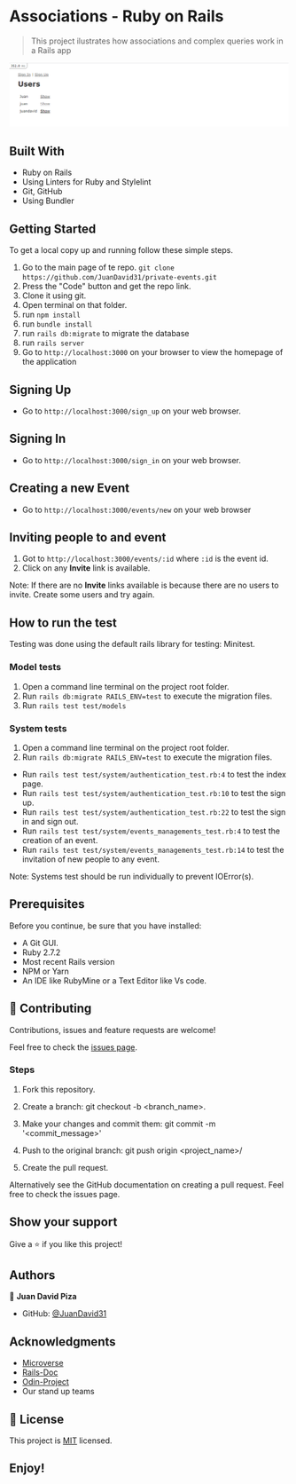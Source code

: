 # Associations - Ruby on Rails

> This project ilustrates how associations and complex queries work in a Rails app

![screenshot](./screenshot.png)

## Built With

- Ruby on Rails
- Using Linters for Ruby and Stylelint
- Git, GitHub
- Using Bundler

## Getting Started

To get a local copy up and running follow these simple steps.

1. Go to the main page of te repo. `git clone https://github.com/JuanDavid31/private-events.git`
2. Press the "Code" button and get the repo link.
3. Clone it using git.
4. Open terminal on that folder.
5. run `npm install`
6. run `bundle install`
7. run `rails db:migrate` to migrate the database 
8. run `rails server`
9. Go to `http://localhost:3000` on your browser to view the homepage of the application 

## Signing Up

- Go to `http://localhost:3000/sign_up` on your web browser.

## Signing In

- Go to `http://localhost:3000/sign_in` on your web browser.

## Creating a new Event

- Go to `http://localhost:3000/events/new` on your web browser

## Inviting people to and event

1. Got to `http://localhost:3000/events/:id` where `:id` is the event id.
2. Click on any **Invite** link is available.

Note: If there are no **Invite** links available is because there are no users to invite.
Create some users and try again. 

## How to run the test

Testing was done using the default rails library for testing: Minitest.

### Model tests

1. Open a command line terminal on the project root folder.
2. Run `rails db:migrate RAILS_ENV=test` to execute the migration files. 
3. Run `rails test test/models`

### System tests

1. Open a command line terminal on the project root folder.
2. Run `rails db:migrate RAILS_ENV=test` to execute the migration files.
- Run `rails test test/system/authentication_test.rb:4` to test the index page.
- Run `rails test test/system/authentication_test.rb:10` to test the sign up.
- Run `rails test test/system/authentication_test.rb:22` to test the sign in and sign out.
- Run `rails test test/system/events_managements_test.rb:4` to test the creation of an event. 
- Run `rails test test/system/events_managements_test.rb:14` to test the invitation of new people to any event.

Note: Systems test should be run individually to prevent IOError(s).

## Prerequisites

Before you continue, be sure that you have installed:

- A Git GUI.
- Ruby 2.7.2
- Most recent Rails version 
- NPM or Yarn
- An IDE like RubyMine or a Text Editor like Vs code.

## 🤝 Contributing

Contributions, issues and feature requests are welcome!

Feel free to check the [issues page](https://github.com/JuanDavid31/re-former/issues).

### Steps

1. Fork this repository.

2. Create a branch: git checkout -b <branch_name>.

3. Make your changes and commit them: git commit -m '<commit_message>'

4. Push to the original branch: git push origin <project_name>/

5. Create the pull request.

Alternatively see the GitHub documentation on creating a pull request. Feel free to check the issues page.

## Show your support

Give a ⭐️ if you like this project!

## Authors

👤 **Juan David Piza**

- GitHub: [@JuanDavid31](https://github.com/JuanDavid31)

## Acknowledgments

- [Microverse](https://www.microverse.org)
- [Rails-Doc](https://guides.rubyonrails.org/)
- [Odin-Project](https://www.theodinproject.com/courses/ruby-on-rails/lessons/building-with-active-record-ruby-on-rails)
- Our stand up teams

## 📝 License

<p>This project is <a href="LICENSE">MIT</a> licensed.</p>

## Enjoy!
